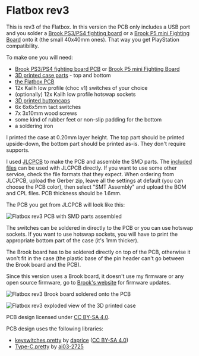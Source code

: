 # Flatbox rev3

This is rev3 of the Flatbox. In this version the PCB only includes a USB port and you solder a [Brook PS3/PS4 fighting board](https://www.brookaccessory.com/detail/58690501/) or a [Brook P5 mini Fighting Board](https://www.brookaccessory.com/detail/92299183/) onto it (the small 40x40mm ones). That way you get PlayStation compatibility.

To make one you will need:

* [Brook PS3/PS4 fighting board PCB](https://www.brookaccessory.com/detail/58690501/) or [Brook P5 mini Fighting Board](https://www.brookaccessory.com/detail/92299183/)
* [3D printed case parts](3d-printed-case) - top and bottom
* [the Flatbox PCB](pcb)
* 12x Kailh low profile (choc v1) switches of your choice
* (optionally) 12x Kailh low profile hotswap sockets
* [3D printed buttoncaps](../3d-printed-buttoncaps)
* 6x 6x6x5mm tact switches
* 7x 3x10mm wood screws
* some kind of rubber feet or non-slip padding for the bottom
* a soldering iron

I printed the case at 0.20mm layer height. The top part should be printed upside-down, the bottom part should be printed as-is. They don't require supports.

I used [JLCPCB](https://jlcpcb.com/) to make the PCB and assemble the SMD parts. The [included files](pcb) can be used with JLCPCB directly. If you want to use some other service, check the file formats that they expect. When ordering from JLCPCB, upload the Gerber zip, leave all the settings at default (you can choose the PCB color), then select "SMT Assembly" and upload the BOM and CPL files. PCB thickness should be 1.6mm.

The PCB you get from JLCPCB will look like this:

![Flatbox rev3 PCB with SMD parts assembled](images/Flatbox-rev3-pcb-with-smd-parts.jpg)

The switches can be soldered in directly to the PCB or you can use hotswap sockets. If you want to use hotswap sockets, you will have to print the appropriate bottom part of the case (it's 1mm thicker).

The Brook board has to be soldered directly on top of the PCB, otherwise it won't fit in the case (the plastic base of the pin header can't go between the Brook board and the PCB).

Since this version uses a Brook board, it doesn't use my firmware or any open source firmware, go to [Brook's website](https://www.brookaccessory.com/download/) for firmware updates.

![Flatbox rev3 Brook board soldered onto the PCB](images/Flatbox-rev3-brook-board-soldered.jpg)

![Flatbox rev3 exploded view of the 3D printed case](images/Flatbox-rev3-exploded.png)

PCB design licensed under [CC BY-SA 4.0](https://creativecommons.org/licenses/by-sa/4.0/).

PCB design uses the following libraries:

* [keyswitches.pretty](https://github.com/daprice/keyswitches.pretty) by [daprice](https://github.com/daprice) ([CC BY-SA 4.0](https://creativecommons.org/licenses/by-sa/4.0/))
* [Type-C.pretty](https://github.com/ai03-2725/Type-C.pretty) by [ai03-2725](https://github.com/ai03-2725)
